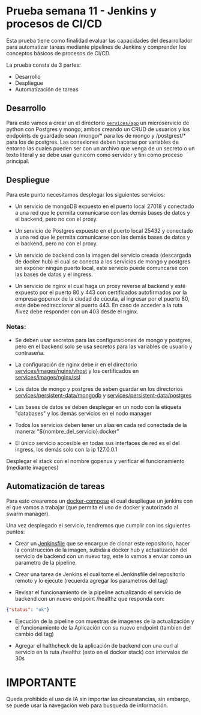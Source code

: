 # Prueba semana 11 - Jenkins y procesos de CI/CD

Esta prueba tiene como finalidad evaluar las capacidades del desarrollador para automatizar tareas mediante pipelines de Jenkins y comprender los conceptos básicos de procesos de CI/CD.

La prueba consta de 3 partes:
- Desarrollo
- Despliegue
- Automatización de tareas

## Desarrollo

Para esto vamos a crear un el directorio [`services/app`](./services/app) un microservicio de python con Postgres y mongo, ambos creando un CRUD de usuarios y los endpoints de guardado sean /mongo/* para los de mongo y /postgrest/* para los de postgres. Las conexiones deben hacerse por variables de entorno las cuales pueden ser con un archivo que venga de un secreto o un texto literal y se debe usar gunicorn como servidor y tini como proceso principal.

## Despliegue

Para este punto necesitamos desplegar los siguientes servicios:

- Un servicio de mongoDB expuesto en el puerto local 27018 y conectado a una red que le permita comunicarse con las demás bases de datos y el backend, pero no con el proxy.

- Un servicio de Postgres expuesto en el puerto local 25432 y conectado a una red que le permita comunicarse con las demás bases de datos y el backend, pero no con el proxy.

- Un servicio de backend con la imagen del servicio creada (descargada de docker hub) el cual se conecta a los servicios de mongo y postgres sin exponer ningún puerto local, este servicio puede comuncarse con las bases de datos y el ingress.

- Un servicio de nginx el cual haga un proxy reverse al backend y esté expuesto por el puerto 80 y 443 con certificados autofirmados por la empresa gopenux de la ciudad de cúcuta, al ingresar por el puerto 80, este debe redireccionar al puerto 443. En caso de acceder a la ruta /livez debe responder con un 403 desde el nginx.

### Notas:
- Se deben usar secretos para las configuraciones de mongo y postgres, pero en el backend solo se usa secretos para las variables de usuario y contraseña.

- La configuración de nginx debe ir en el directorio [services/images/nginx/vhost](./services/images/nginx/vhost/) y los certificados en [services/images/nginx/ssl](./services/images/nginx/ssl/)

- Los datos de mongo y postgres de seben guardar en los directorios [services/persistent-data/mongodb](./services/persistent-data/mongodb) y [services/persistent-data/postgres](./services/persistent-data/postgres)

- Las bases de datos se deben desplegar en un nodo con la etiqueta "databases" y los demás servicios en el nodo manager

- Todos los servicios deben tener un alias en cada red conectada de la manera: "${nombre_del_servicio}.docker"

- El único servicio accesible en todas sus interfaces de red es el del ingress, los demás solo con la ip 127.0.0.1

Desplegar el stack con el nombre gopenux y verificar el funcionamiento (mediante imagenes)

## Automatización de tareas

Para esto crearemos un [docker-compose](./jenkins/docker-compose.yaml) el cual despliegue un jenkins con el que vamos a trabajar (que permita el uso de docker y autorizado al swarm manager).

Una vez desplegado el servicio, tendremos que cumplir con los siguientes puntos:

- Crear un [Jenkinsfile](./services/app/Jenkinsfile) que se encargue de clonar este repositorio, hacer la construcción de la imagen, subida a docker hub y actualización del servicio de backend con un nuevo tag, este lo vamos a enviar como un parametro de la pipeline.

- Crear una tarea de Jenkins el cual tome el Jenkinsfile del repositorio remoto y lo ejecute (recuerda agregar los parametros del tag)

- Revisar el funcionamiento de la pipeline actualizando el servicio de backend con un nuevo endpoint /healthz que responda con:

```json
{"status": "ok"}
```

- Ejecución de la pipeline con muestras de imagenes de la actualización y el funcionamiento de la Aplicación con su nuevo endpoint (tambien del cambio del tag)

- Agregar el halthcheck de la aplicación de backend con una curl al servicio en la ruta /healthz (esto en el docker stack) con intervalos de 30s

# IMPORTANTE

Queda prohibido el uso de IA sin importar las circunstancias, sin embargo, se puede usar la navegación web para busqueda de información.